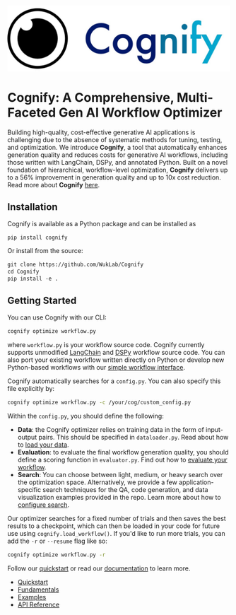 ![Cognify-Logo](./cognify.jpg)

# Cognify: A Comprehensive, Multi-Faceted Gen AI Workflow Optimizer

Building high-quality, cost-effective generative AI applications is challenging due to the absence of systematic methods for tuning, testing, and optimization. We introduce **Cognify**, a tool that automatically enhances generation quality and reduces costs for generative AI workflows, including those written with LangChain, DSPy, and annotated Python. Built on a novel foundation of hierarchical, workflow-level optimization, **Cognify** delivers up to a 56% improvement in generation quality and up to 10x cost reduction. Read more about **Cognify** [here](https://mlsys.wuklab.io/posts/cognify/).

## Installation

Cognify is available as a Python package and can be installed as
```
pip install cognify
```

Or install from the source:
```
git clone https://github.com/WukLab/Cognify
cd Cognify
pip install -e .
```

## Getting Started

You can use Cognify with our CLI:
```bash
cognify optimize workflow.py   
```
where `workflow.py` is your workflow source code. Cognify currently supports unmodified [LangChain](https://github.com/langchain-ai/langchain) and [DSPy](https://github.com/stanfordnlp/dspy) workflow source code. You can also port your existing workflow written directly on Python or develop new Python-based workflows with our [simple workflow interface](./cognify/llm/README.md).

Cognify automatically searches for a `config.py`. You can also specify this file explicitly by:
```bash
cognify optimize workflow.py -c /your/cog/custom_config.py
```

Within the `config.py`, you should define the following:
- **Data**: the Cognify optimizer relies on training data in the form of input-output pairs. This should be specified in `dataloader.py`. Read about how to [load your data]().
- **Evaluation**: to evaluate the final workflow generation quality, you should define a scoring function in `evaluator.py`. Find out how to [evaluate your workflow]().
- **Search**: You can choose between light, medium, or heavy search over the optimization space. Alternatively, we provide a few application-specific search techniques for the QA, code generation, and data visualization examples provided in the repo. Learn more about how to [configure search]().

Our optimizer searches for a fixed number of trials and then saves the best results to a checkpoint, which can then be loaded in your code for future use using `cognify.load_workflow()`. If you'd like to run more trials, you can add the `-r` or `--resume` flag like so:
```bash
cognify optimize workflow.py -r
```

Follow our [quickstart]() or read our [documentation]() to learn more.

- [Quickstart]()
- [Fundamentals]()
- [Examples]()
- [API Reference]()


<!-- ## Contributing

We welcome and value any contributions to Cognify. Please read our [Contribution Instructions]() on how to get involved. -->
